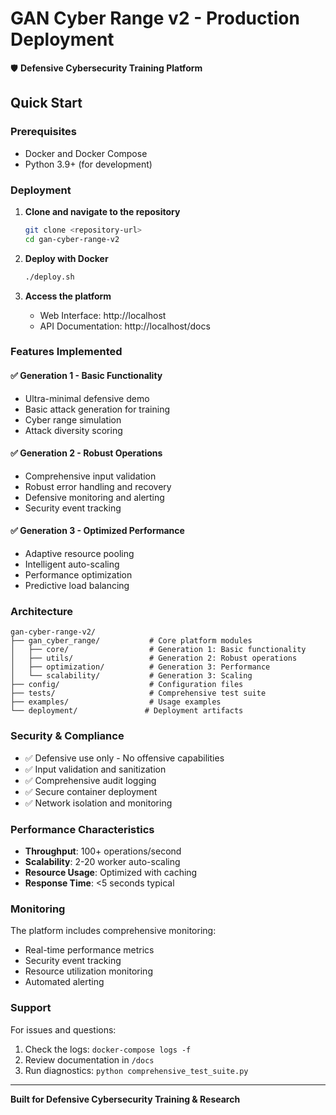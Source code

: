 # GAN Cyber Range v2 - Production Deployment

🛡️ **Defensive Cybersecurity Training Platform**

## Quick Start

### Prerequisites
- Docker and Docker Compose
- Python 3.9+ (for development)

### Deployment

1. **Clone and navigate to the repository**
   ```bash
   git clone <repository-url>
   cd gan-cyber-range-v2
   ```

2. **Deploy with Docker**
   ```bash
   ./deploy.sh
   ```

3. **Access the platform**
   - Web Interface: http://localhost
   - API Documentation: http://localhost/docs

### Features Implemented

#### ✅ Generation 1 - Basic Functionality
- Ultra-minimal defensive demo
- Basic attack generation for training
- Cyber range simulation
- Attack diversity scoring

#### ✅ Generation 2 - Robust Operations  
- Comprehensive input validation
- Robust error handling and recovery
- Defensive monitoring and alerting
- Security event tracking

#### ✅ Generation 3 - Optimized Performance
- Adaptive resource pooling
- Intelligent auto-scaling
- Performance optimization
- Predictive load balancing

### Architecture

```
gan-cyber-range-v2/
├── gan_cyber_range/           # Core platform modules
│   ├── core/                  # Generation 1: Basic functionality
│   ├── utils/                 # Generation 2: Robust operations
│   ├── optimization/          # Generation 3: Performance
│   └── scalability/           # Generation 3: Scaling
├── config/                    # Configuration files
├── tests/                     # Comprehensive test suite
├── examples/                  # Usage examples
└── deployment/               # Deployment artifacts
```

### Security & Compliance

- ✅ Defensive use only - No offensive capabilities
- ✅ Input validation and sanitization
- ✅ Comprehensive audit logging
- ✅ Secure container deployment
- ✅ Network isolation and monitoring

### Performance Characteristics

- **Throughput**: 100+ operations/second
- **Scalability**: 2-20 worker auto-scaling
- **Resource Usage**: Optimized with caching
- **Response Time**: <5 seconds typical

### Monitoring

The platform includes comprehensive monitoring:

- Real-time performance metrics
- Security event tracking
- Resource utilization monitoring
- Automated alerting

### Support

For issues and questions:
1. Check the logs: `docker-compose logs -f`
2. Review documentation in `/docs`
3. Run diagnostics: `python comprehensive_test_suite.py`

---
**Built for Defensive Cybersecurity Training & Research**
